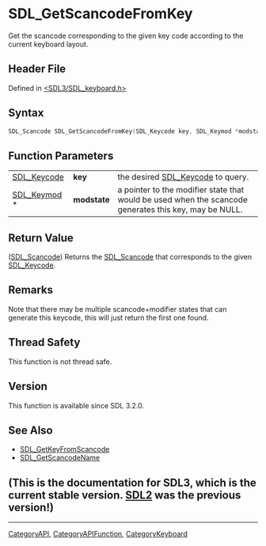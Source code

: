 # SDL_GetScancodeFromKey

Get the scancode corresponding to the given key code according to the current keyboard layout.

## Header File

Defined in [<SDL3/SDL_keyboard.h>](https://github.com/libsdl-org/SDL/blob/main/include/SDL3/SDL_keyboard.h)

## Syntax

```c
SDL_Scancode SDL_GetScancodeFromKey(SDL_Keycode key, SDL_Keymod *modstate);
```

## Function Parameters

|                            |              |                                                                                                       |
| -------------------------- | ------------ | ----------------------------------------------------------------------------------------------------- |
| [SDL_Keycode](SDL_Keycode) | **key**      | the desired [SDL_Keycode](SDL_Keycode) to query.                                                      |
| [SDL_Keymod](SDL_Keymod) * | **modstate** | a pointer to the modifier state that would be used when the scancode generates this key, may be NULL. |

## Return Value

([SDL_Scancode](SDL_Scancode)) Returns the [SDL_Scancode](SDL_Scancode)
that corresponds to the given [SDL_Keycode](SDL_Keycode).

## Remarks

Note that there may be multiple scancode+modifier states that can generate
this keycode, this will just return the first one found.

## Thread Safety

This function is not thread safe.

## Version

This function is available since SDL 3.2.0.

## See Also

- [SDL_GetKeyFromScancode](SDL_GetKeyFromScancode)
- [SDL_GetScancodeName](SDL_GetScancodeName)


## (This is the documentation for SDL3, which is the current stable version. [SDL2](https://wiki.libsdl.org/SDL2/) was the previous version!)



----
[CategoryAPI](CategoryAPI), [CategoryAPIFunction](CategoryAPIFunction), [CategoryKeyboard](CategoryKeyboard)

